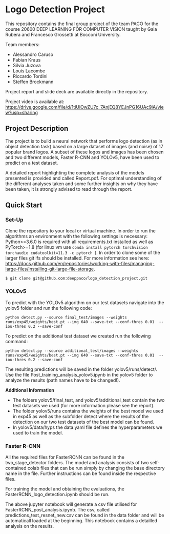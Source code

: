 # Logo Detection Project

This repository contains the final group project of the team PACO for the course 20600 DEEP LEARNING FOR COMPUTER VISION taught by Gaia Rubera and Francesco Grossetti at Bocconi University.

Team members:
- Alessandro Caruso
- Fabian Kraus
- Silvia Juzova
- Louis Lacombe
- Riccardo Tordini
- Steffen Brockmann

Project report and slide deck are available directly in the repository. 

Project video is available at:
https://drive.google.com/file/d/1tiUlOwZU7c_7AnjEQ8YEJnPG16UAc9lA/view?usp=sharing


## Project Description

The project is to build a neural network that performs logo detection (as in object detection task) based on a large dataset of images (and noise) of 17 popular brand logos. A subset of these logos and images has been chosen and two different models, Faster R-CNN and YOLOv5, have been used to predict on a test dataset.

A detailed report highlighting the complete analysis of the models presented is provided and called Report.pdf. For optimal understanding of the different analyses taken and some further insights on why they have been taken, it is strongly advised to read through the report. 

## Quick Start

### Set-Up
Clone the repository to your local or virtual machine. In order to run the algorithms an environment with the following settings is necessary: Python>=3.6.0 is required with all requirements.txt installed as well as PyTorch>=1.8 (for linux vm use `conda install pytorch torchvision torchaudio cudatoolkit=11.3 -c pytorch
`). In order to clone some of the larger files git lfs should be installed. For more information see here: https://docs.github.com/en/repositories/working-with-files/managing-large-files/installing-git-large-file-storage.

`
$ git clone git@github.com:deeppaco/logo_detection_project.git
`

### YOLOv5
To predict with the YOLOv5 algorithm on our test datasets navigate into the yolov5 folder and run the following code:

`
python detect.py --source final_test/images --weights runs/exp45/weights/best.pt --img 640 --save-txt --conf-thres 0.01  --iou-thres 0.2 --save-conf
`

To predict on the additional test dataset we created run the following command:

`
python detect.py --source additional_test/images --weights runs/exp45/weights/best.pt --img 640 --save-txt --conf-thres 0.01  --iou-thres 0.2 --save-conf
`

The resulting predictions will be saved in the folder yolov5/runs/detect/.
Use the file Post_training_analysis_yolov5.ipynb in the yolov5 folder to analyze the results (path names have to be changed!).

**Additional Information**

- The folders yolov5/final_test, and yolov5/additional_test contain the two test datasets we used (for more information please see the report).
- The folder yolov5/runs contains the weights of the best model we used in exp45 as well as the subfolder detect where the results of the detection on our two test datasets of the best model can be found. 
- In yolov5/data/hyps the data.yaml file defines the hyperparameters we used to train the model.

### Faster R-CNN

All the required files for FasterRCNN can be found in the two_stage_detector folders. The model and analysis consists of two self-contained colab files that can be run simply by changing the base directory name in the file. Further instructions can be found inside the respective files. 

For training the model and obtaining the evaluations, the FasterRCNN_logo_detection.ipynb should be run. 

The above jupyter notebook will generate a csv file utilised for FasterRCNN_post_analysis.ipynb. The csv, called predictions_test_resnet_new.csv can be found in the data folder and will be automaticall loaded at the beginning. This notebook contains a detailled analysis on the results. 

